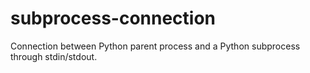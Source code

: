# subprocess-connection

Connection between Python parent process and a Python subprocess through stdin/stdout.


